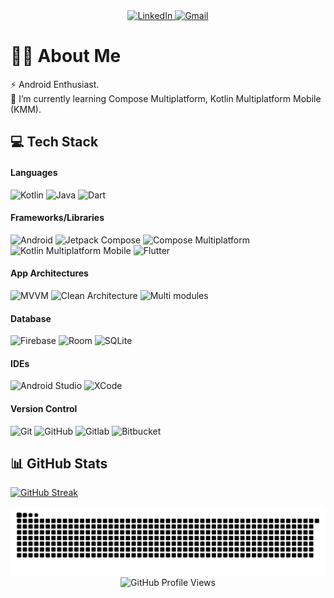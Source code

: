 <div align="center">
  <a href="https://linkedin.com/in/quangchien99" target="_blank">
    <img src="https://img.shields.io/badge/LinkedIn-151515?logo=linkedin&logoColor=0A66C2&style=for-the-badge" alt="LinkedIn" />
  </a>
  <a href="mailto:chienpq17@gmail.com" target="_blank">
    <img src="https://img.shields.io/badge/Gmail-151515?logo=gmail&logoColor=EA4335&style=for-the-badge" alt="Gmail" />
  </a>
</div>

# 👨‍💻 About Me

⚡ Android Enthusiast.<br>🌱 I’m currently learning Compose Multiplatform, Kotlin Multiplatform Mobile (KMM).

## 💻 Tech Stack

#### Languages

![Kotlin](https://img.shields.io/badge/-kotlin-151515?style=for-the-badge&logo=kotlin)
![Java](https://img.shields.io/badge/-Java-151515?style=for-the-badge&logo=java)
![Dart](https://img.shields.io/badge/-Dart-151515?style=for-the-badge&logo=dart)

#### Frameworks/Libraries

![Android](https://img.shields.io/badge/-Android-151515?style=for-the-badge&logo=android)
![Jetpack Compose](https://img.shields.io/badge/-Jetpack%20Compose-151515?style=for-the-badge&logo=jetpack-compose)
![Compose Multiplatform](https://img.shields.io/badge/-Compose%20Multilplatform-151515?style=for-the-badge&logo=jetpack-compose)
![Kotlin Multiplatform Mobile](https://img.shields.io/badge/-KMM-151515?style=for-the-badge&logo=kotlin)
![Flutter](https://img.shields.io/badge/-Flutter-151515?style=for-the-badge&logo=flutter)

#### App Architectures

![MVVM](https://img.shields.io/badge/-MVVM-151515?style=for-the-badge&logo=mvvm)
![Clean Architecture](https://img.shields.io/badge/-Clean%20Architecture-151515?style=for-the-badge&logo=clean-architecture)
![Multi modules](https://img.shields.io/badge/-Multil%20Modules-151515?style=for-the-badge&logo=modules)

#### Database

![Firebase](https://img.shields.io/badge/-Firebase-151515?style=for-the-badge&logo=firebase&logoColor=white)
![Room](https://img.shields.io/badge/-Room-151515?style=for-the-badge&logo=room&logoColor=white)
![SQLite](https://img.shields.io/badge/-SQLite-151515?style=for-the-badge&logo=sqlite&logoColor=white)

#### IDEs

![Android Studio](https://img.shields.io/badge/-Android%20Studio-151515?style=for-the-badge&logo=android-studio&logoColor=white)
![XCode](https://img.shields.io/badge/-Xcode-151515?style=for-the-badge&logo=xcode&logoColor=white)

#### Version Control

![Git](https://img.shields.io/badge/-Git-151515?style=for-the-badge&logo=git)
![GitHub](https://img.shields.io/badge/-GitHub-151515?style=for-the-badge&logo=github)
![Gitlab](https://img.shields.io/badge/-Gitlab-151515?style=for-the-badge&logo=gitlab)
![Bitbucket](https://img.shields.io/badge/-Bitbucket-151515?style=for-the-badge&logo=bitbucket)


## 📊 GitHub Stats

[![GitHub Streak](http://github-readme-streak-stats.herokuapp.com?user=quangchien99&theme=dark&background=000000)](https://git.io/streak-stats)

</div>
<div align="center">
  <img src="https://raw.githubusercontent.com/HameezExE/HameezExE/output/snake.svg" alt="Snake animation" />
</div>

<div align="center">
  <img src="https://komarev.com/ghpvc/?username=quangchien99&color=6B2EE4&style=for-the-badge&label_color=151515" alt="GitHub Profile Views" />
</div>

